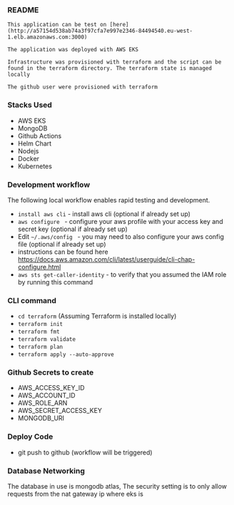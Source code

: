 ### README
``` This application can be test on [here](http://a57154d538ab74a3f97cfa7e997e2346-84494540.eu-west-1.elb.amazonaws.com:3000) ```

```The application was deployed with AWS EKS```

```Infrastructure was provisioned with terraform and the script can be found in the terraform directory. The terraform state is managed locally ```

```The github user were provisioned with terraform```

### Stacks Used
 - AWS EKS
 - MongoDB
 - Github Actions
 - Helm Chart
 - Nodejs
 - Docker
 - Kubernetes

### Development workflow

The following local workflow enables rapid testing and development.

- `install aws cli` - install aws cli (optional if already set up) 
- `aws configure ` - configure your aws profile with your access key and secret key (optional if already set up) 
- Edit `~/.aws/config ` - you may need to also configure your aws config file (optional if already set up) 
- instructions can be found here https://docs.aws.amazon.com/cli/latest/userguide/cli-chap-configure.html    
- `aws sts get-caller-identity` - to verify that you assumed the IAM role by running this command

### CLI command
- `cd terraform` (Assuming Terraform is installed locally)
- `terraform init`
- `terraform fmt`
- `terraform validate`
- `terraform plan`
- `terraform apply --auto-approve`

### Github Secrets to create 

- AWS_ACCESS_KEY_ID
- AWS_ACCOUNT_ID
- AWS_ROLE_ARN
- AWS_SECRET_ACCESS_KEY
- MONGODB_URI

### Deploy Code
- git push to github (workflow will be triggered)

### Database Networking
The database in use is mongodb atlas, The security setting is to only allow requests from the nat gateway ip where eks is 
